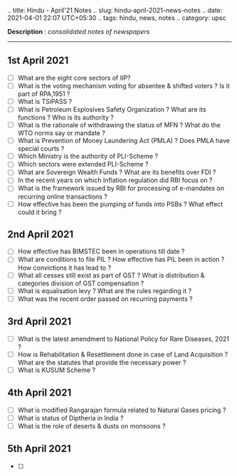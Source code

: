 .. title: Hindu - April'21  Notes
.. slug: hindu-april-2021-news-notes
.. date: 2021-04-01 22:07 UTC+05:30
.. tags: hindu, news, notes
.. category: upsc

**Description** : *consolidated notes of newspapers*

***
<!-- TEASER_END -->

## 1st April 2021
- [ ] What are the eight core sectors of IIP? 
- [ ] What is the voting mechanism voting for absentee & shifted voters ? Is it part of RPA,1951 ?
- [ ] What is TSiPASS ? 
- [ ] What is Petroleum Explosives Safety Organization ? What are its functions ? Who is its authority ? 
- [ ] What is the rationale of withdrawing the status of MFN ? What do the WTO norms say or mandate ?
- [ ] What is Prevention of Money Laundering Act (PMLA) ? Does PMLA have special courts ?
- [ ] Which Ministry is the authority of PLI-Scheme ? 
- [ ] Which sectors were extended PLI-Scheme ?
- [ ] What are Sovereign Wealth Funds ? What are its benefits over FDI ? 
- [ ] In the recent years on which Inflation regulation did RBI focus on ? 
- [ ] What is the framework issued by RBI for processing of e-mandates on recurring online transactions ? 
- [ ] How effective has been the pumping of funds into PSBs ? What effect could it bring ?

## 2nd April 2021
- [ ] How effective has BIMSTEC been in operations till date ? 
- [ ] What are conditions to file PIL ? How effective has PIL been in action ? How convictions it has lead to ? 
- [ ] What all cesses still exist as part of GST ? What is distribution & categories division of GST compensation ? 
- [ ] What is equalisation levy ? What are the rules regarding it ? 
- [ ] What was the recent order passed on recurring payments ? 

## 3rd April 2021
- [ ] What is the latest amendment to National Policy for Rare Diseases, 2021 ?
- [ ] How is Rehabilitation & Resettlement done in case of Land Acquisition ? What are the statutes that provide the necessary power ?
- [ ] What is KUSUM Scheme ? 

## 4th April 2021
- [ ] What is modified Rangarajan formula related to Natural Gases pricing ? 
- [ ] What is status of Diptheria in India ? 
- [ ] What is the role of deserts & dusts on monsoons ?

## 5th April 2021
- [ ] 